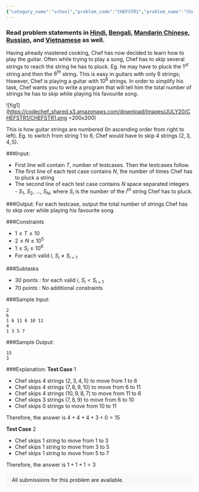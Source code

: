 ```yaml
---
{"category_name":"school","problem_code":"CHEFSTR1","problem_name":"Chef and Strings","problemComponents":{"constraints":"","constraintsState":false,"subtasks":"","subtasksState":false,"inputFormat":"","inputFormatState":false,"outputFormat":"","outputFormatState":false,"sampleTestCases":{"0":{"id":1,"input":"2\r\n6\r\n1 6 11 6 10 11\r\n4\r\n1 3 5 7","output":"15\r\n3","explanation":"**Test Case** $1$     \r\n - Chef skips $4$ strings $(2, 3, 4, 5)$ to move from $1$ to $6$     \r\n - Chef skips $4$ strings $(7, 8, 9, 10)$ to move from $6$ to $11$     \r\n - Chef skips $4$ strings $(10, 9, 8, 7)$ to move from $11$ to $6$     \r\n - Chef skips $3$ strings $(7, 8, 9)$ to move from $6$ to $10$     \r\n - Chef skips $0$ strings to move from $10$ to $11$     \r\n\r\nTherefore, the answer is $4 + 4 + 4 + 3 + 0 = 15$     \r\n\r\n**Test Case** $2$     \r\n - Chef skips $1$ string to move from $1$ to $3$     \r\n - Chef skips $1$ string to move from $3$ to $5$     \r\n - Chef skips $1$ string to move from $5$ to $7$     \r\n\r\nTherefore, the answer is $1 + 1 + 1 = 3$","isDeleted":false}}},"video_editorial_url":"","languages_supported":{"0":"CPP14","1":"C","2":"JAVA","3":"PYTH 3.6","4":"CPP17","5":"PYTH","6":"PYP3","7":"CS2","8":"ADA","9":"PYPY","10":"TEXT","11":"PAS fpc","12":"NODEJS","13":"RUBY","14":"PHP","15":"GO","16":"HASK","17":"TCL","18":"PERL","19":"SCALA","20":"LUA","21":"kotlin","22":"BASH","23":"JS","24":"LISP sbcl","25":"rust","26":"PAS gpc","27":"BF","28":"CLOJ","29":"R","30":"D","31":"CAML","32":"FORT","33":"ASM","34":"swift","35":"FS","36":"WSPC","37":"LISP clisp","38":"SQL","39":"SCM guile","40":"PERL6","41":"ERL","42":"CLPS","43":"ICK","44":"NICE","45":"PRLG","46":"ICON","47":"COB","48":"SCM chicken","49":"PIKE","50":"SCM qobi","51":"ST","52":"SQLQ","53":"NEM"},"max_timelimit":1,"source_sizelimit":50000,"problem_author":"aryanag_adm","problem_tester":"","date_added":"3-07-2020","tags":{"0":"aryanag_adm","1":"cakewalk","2":"implementation","3":"july20","4":"rajarshi_basu"},"problem_difficulty_level":"Cakewalk","best_tag":"","editorial_url":"https://discuss.codechef.com/problems/CHEFSTR1","time":{"view_start_date":1594632600,"submit_start_date":1594632600,"visible_start_date":1594632600,"end_date":1735669800},"is_direct_submittable":false,"problemDiscussURL":"https://discuss.codechef.com/search?q=CHEFSTR1","is_proctored":false,"visitedContests":{},"layout":"problem"}
---
```

### Read problem statements in [Hindi](https://www.codechef.com/download/translated/JULY20/hindi/CHEFSTR1.pdf), [Bengali](https://www.codechef.com/download/translated/JULY20/bengali/CHEFSTR1.pdf), [Mandarin Chinese](https://www.codechef.com/download/translated/JULY20/mandarin/CHEFSTR1.pdf), [Russian](https://www.codechef.com/download/translated/JULY20/russian/CHEFSTR1.pdf), and [Vietnamese](https://www.codechef.com/download/translated/JULY20/vietnamese/CHEFSTR1.pdf) as well.

Having already mastered cooking, Chef has now decided to learn how to play the guitar. Often while trying to play a song, Chef has to skip several strings to reach the string he has to pluck. Eg. he may have to pluck the $1^{st}$ string and then the $6^{th}$ string. This is easy in guitars with only $6$ strings; However, Chef is playing a guitar with $10^6$ strings. In order to simplify his task, Chef wants you to write a program that will tell him the total number of strings he has to skip while playing his favourite song.

![fig1](https://codechef_shared.s3.amazonaws.com/download/Images/JULY20/CHEFSTR1/CHEFSTR1.png =200x200)

This is how guitar strings are numbered (In ascending order from right to left). Eg. to switch from string $1$ to $6$, Chef would have to skip $4$ strings $(2, 3, 4, 5)$. 

###Input:

- First line will contain $T$, number of testcases. Then the testcases follow. 
- The first line of each test case contains $N$, the number of times Chef has to pluck a string
- The second line of each test case contains $N$ space separated integers - $S_1$, $S_2$, ..., $S_N$, where $S_i$ is the number of the $i^{th}$ string Chef has to pluck.

###Output:
For each testcase, output the total number of strings Chef has to skip over while playing his favourite song. 

###Constraints 
- $1 \leq T \leq 10$
- $2 \leq N \leq 10^5$
- $1 \leq S_i \leq 10^6$
- For each valid $i$, $S_i \neq S_{i+1}$

###Subtasks
- 30 points : for each valid $i$, $S_i < S_{i+1}$
- 70 points : No additional constraints

###Sample Input:
```
2
6
1 6 11 6 10 11
4
1 3 5 7
```
###Sample Output:
```
15
3
```
###Explanation:
**Test Case** $1$     
 - Chef skips $4$ strings $(2, 3, 4, 5)$ to move from $1$ to $6$     
 - Chef skips $4$ strings $(7, 8, 9, 10)$ to move from $6$ to $11$     
 - Chef skips $4$ strings $(10, 9, 8, 7)$ to move from $11$ to $6$     
 - Chef skips $3$ strings $(7, 8, 9)$ to move from $6$ to $10$     
 - Chef skips $0$ strings to move from $10$ to $11$     

Therefore, the answer is $4 + 4 + 4 + 3 + 0 = 15$     

**Test Case** $2$     
 - Chef skips $1$ string to move from $1$ to $3$     
 - Chef skips $1$ string to move from $3$ to $5$     
 - Chef skips $1$ string to move from $5$ to $7$     

Therefore, the answer is $1 + 1 + 1 = 3$     

<aside style='background: #f8f8f8;padding: 10px 15px;'><div>All submissions for this problem are available.</div></aside>